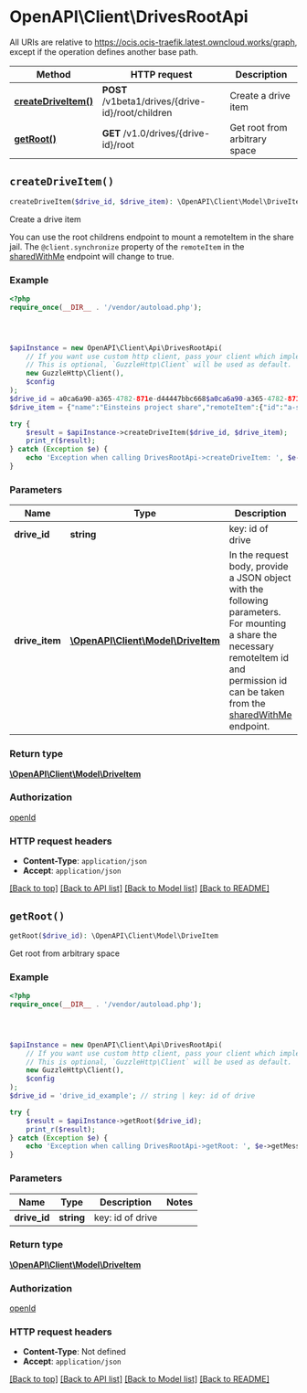# OpenAPI\Client\DrivesRootApi

All URIs are relative to https://ocis.ocis-traefik.latest.owncloud.works/graph, except if the operation defines another base path.

| Method | HTTP request | Description |
| ------------- | ------------- | ------------- |
| [**createDriveItem()**](DrivesRootApi.md#createDriveItem) | **POST** /v1beta1/drives/{drive-id}/root/children | Create a drive item |
| [**getRoot()**](DrivesRootApi.md#getRoot) | **GET** /v1.0/drives/{drive-id}/root | Get root from arbitrary space |


## `createDriveItem()`

```php
createDriveItem($drive_id, $drive_item): \OpenAPI\Client\Model\DriveItem
```

Create a drive item

You can use the root childrens endpoint to mount a remoteItem in the share jail. The `@client.synchronize` property of the `remoteItem` in the [sharedWithMe](#/me.drive/ListSharedWithMe) endpoint will change to true.

### Example

```php
<?php
require_once(__DIR__ . '/vendor/autoload.php');




$apiInstance = new OpenAPI\Client\Api\DrivesRootApi(
    // If you want use custom http client, pass your client which implements `GuzzleHttp\ClientInterface`.
    // This is optional, `GuzzleHttp\Client` will be used as default.
    new GuzzleHttp\Client(),
    $config
);
$drive_id = a0ca6a90-a365-4782-871e-d44447bbc668$a0ca6a90-a365-4782-871e-d44447bbc668; // string | key: id of drive
$drive_item = {"name":"Einsteins project share","remoteItem":{"id":"a-storage-provider-id$a-space-id!a-node-id","permissions":[{"id":"share-id"}]}}; // \OpenAPI\Client\Model\DriveItem | In the request body, provide a JSON object with the following parameters. For mounting a share the necessary remoteItem id and permission id can be taken from the [sharedWithMe](#/me.drive/ListSharedWithMe) endpoint.

try {
    $result = $apiInstance->createDriveItem($drive_id, $drive_item);
    print_r($result);
} catch (Exception $e) {
    echo 'Exception when calling DrivesRootApi->createDriveItem: ', $e->getMessage(), PHP_EOL;
}
```

### Parameters

| Name | Type | Description  | Notes |
| ------------- | ------------- | ------------- | ------------- |
| **drive_id** | **string**| key: id of drive | |
| **drive_item** | [**\OpenAPI\Client\Model\DriveItem**](../Model/DriveItem.md)| In the request body, provide a JSON object with the following parameters. For mounting a share the necessary remoteItem id and permission id can be taken from the [sharedWithMe](#/me.drive/ListSharedWithMe) endpoint. | [optional] |

### Return type

[**\OpenAPI\Client\Model\DriveItem**](../Model/DriveItem.md)

### Authorization

[openId](../../README.md#openId)

### HTTP request headers

- **Content-Type**: `application/json`
- **Accept**: `application/json`

[[Back to top]](#) [[Back to API list]](../../README.md#endpoints)
[[Back to Model list]](../../README.md#models)
[[Back to README]](../../README.md)

## `getRoot()`

```php
getRoot($drive_id): \OpenAPI\Client\Model\DriveItem
```

Get root from arbitrary space

### Example

```php
<?php
require_once(__DIR__ . '/vendor/autoload.php');




$apiInstance = new OpenAPI\Client\Api\DrivesRootApi(
    // If you want use custom http client, pass your client which implements `GuzzleHttp\ClientInterface`.
    // This is optional, `GuzzleHttp\Client` will be used as default.
    new GuzzleHttp\Client(),
    $config
);
$drive_id = 'drive_id_example'; // string | key: id of drive

try {
    $result = $apiInstance->getRoot($drive_id);
    print_r($result);
} catch (Exception $e) {
    echo 'Exception when calling DrivesRootApi->getRoot: ', $e->getMessage(), PHP_EOL;
}
```

### Parameters

| Name | Type | Description  | Notes |
| ------------- | ------------- | ------------- | ------------- |
| **drive_id** | **string**| key: id of drive | |

### Return type

[**\OpenAPI\Client\Model\DriveItem**](../Model/DriveItem.md)

### Authorization

[openId](../../README.md#openId)

### HTTP request headers

- **Content-Type**: Not defined
- **Accept**: `application/json`

[[Back to top]](#) [[Back to API list]](../../README.md#endpoints)
[[Back to Model list]](../../README.md#models)
[[Back to README]](../../README.md)
